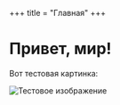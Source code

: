 +++
title = "Главная"
+++

# Привет, мир!

Вот тестовая картинка:

![Тестовое изображение](/images/homepage.jpg)
